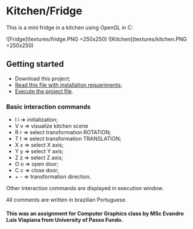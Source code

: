 # Kitchen/Fridge

This is a mini fridge in a kitchen using OpenGL in C:

![Fridge](textures/fridge.PNG =250x250)
![Kitchen](textures/kitchen.PNG =250x250)


## Getting started

- Download this project;
- [Read this file with installation requeriments](requeriments.txt);
- [Execute the project file](project.cbp).

### Basic interaction commands

- I i => initialization;
- V v => visualize kitchen scene
- R r => select transformation ROTATION;
- T t => select transformation TRANSLATION;
- X x => select X axis;
- Y y => select Y axis;
- Z z => select Z axis;
- O o => open door;
- C c => close door;
- \+ \- => transformation direction.

Other interaction commands are displayed in execution window.

All comments are written in brazilian Portuguese.

#### This was an assignment for Computer Graphics class by MSc Evandro Luís Viapiana from University of Passo Fundo.
